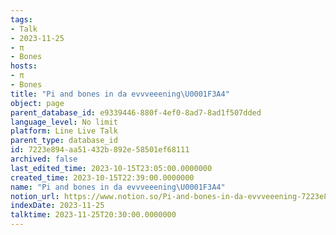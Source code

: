 ```yaml
---
tags:
- Talk
- 2023-11-25
- π
- Bones
hosts:
- π
- Bones
title: "Pi and bones in da evvveeening\U0001F3A4"
object: page
parent_database_id: e9339446-880f-4ef0-8ad7-8ad1f507dded
language_level: No limit
platform: Line Live Talk
parent_type: database_id
id: 7223e894-aa51-432b-892e-58501ef68111
archived: false
last_edited_time: 2023-10-15T23:05:00.0000000
created_time: 2023-10-15T22:39:00.0000000
name: "Pi and bones in da evvveeening\U0001F3A4"
notion_url: https://www.notion.so/Pi-and-bones-in-da-evvveeening-7223e894aa51432b892e58501ef68111
indexDate: 2023-11-25
talktime: 2023-11-25T20:30:00.0000000
---
```



   
   
   
   

   

























